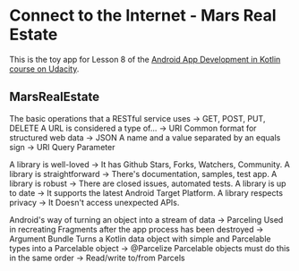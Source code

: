 # Connect to the Internet - Mars Real Estate

This is the toy app for Lesson 8 of the [Android App Development in Kotlin course on Udacity](https://classroom.udacity.com/courses/ud9012/).

## MarsRealEstate

The basic operations that a RESTful service uses -> GET, POST, PUT, DELETE
A URL is considered a type of... -> URI
Common format for structured web data ->  JSON
A name and a value separated by an equals sign -> URI Query Parameter

A library is well-loved -> It has Github Stars, Forks, Watchers, Community.
A library is straightforward -> There's documentation, samples, test app.
A library is robust -> There are closed issues, automated tests.
A library is up to date -> It supports the latest Android Target Platform.
A library respects privacy -> It Doesn't access unexpected APIs.

Android's way of turning an object into a stream of data -> Parceling
Used in recreating Fragments after the app process has been destroyed -> Argument Bundle
Turns a Kotlin data object with simple and Parcelable types into a Parcelable object -> @Parcelize
Parcelable objects must do this in the same order -> Read/write to/from Parcels  